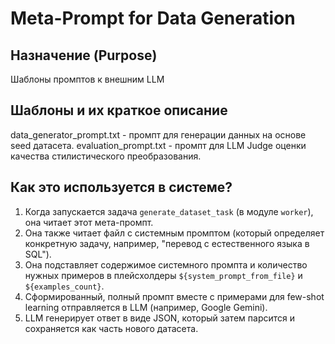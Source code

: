# Meta-Prompt for Data Generation

## Назначение (Purpose)

Шаблоны промптов к внешним LLM

## Шаблоны и их краткое описание

data_generator_prompt.txt - промпт для генерации данных на основе seed датасета.
evaluation_prompt.txt - промпт для LLM Judge оценки качества стилистического преобразования.

## Как это используется в системе?

1.  Когда запускается задача `generate_dataset_task` (в модуле `worker`), она читает этот мета-промпт.
2.  Она также читает файл с системным промптом (который определяет конкретную задачу, например, "перевод с естественного языка в SQL").
3.  Она подставляет содержимое системного промпта и количество нужных примеров в плейсхолдеры `${system_prompt_from_file}` и `${examples_count}`.
4.  Сформированный, полный промпт вместе с примерами для few-shot learning отправляется в LLM (например, Google Gemini).
5.  LLM генерирует ответ в виде JSON, который затем парсится и сохраняется как часть нового датасета.
